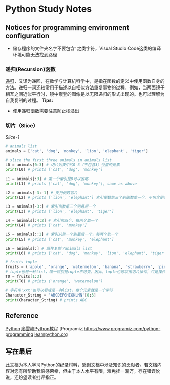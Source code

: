 # Python Study Notes
## Notices for programming environment configuration
- 储存程序的文件夹名字不要包含`'`之类字符，Visual Studio Code这类的编译环境可能无法找到路径

### 递归(Recursion)函数
[递归](https://zh.wikipedia.org/wiki/%E9%80%92%E5%BD%92)，又译为递回，在数学与计算机科学中，是指在函数的定义中使用函数自身的方法。递归一词还较常用于描述以自相似方法重复事物的过程。例如，当两面镜子相互之间近似平行时，镜中嵌套的图像是以无限递归的形式出现的。也可以理解为自我复制的过程。
**Tips:**
- 使用递归函数需要注意防止栈溢出
### 切片（Slice）
*Slice-1*
```py
# animals list
animals = ['cat', 'dog', 'monkey', 'lion', 'elephant', 'tiger']

# slice the first three animals in animals list
L0 = animals[0:3] # 切片列表中的0-3（不包含3）位置的元素
print(L0) # prints ['cat', 'dog', 'monkey']

L1 = animals[:3] # 第一个索引是0可以省略
print(L1) # prints ['cat', 'dog', 'monkey'], same as above

L2 = animals[-3:-1] # 支持倒数切片
print(L2) # prints ['lion', 'elephant'] 索引倒数第三个到倒数第一个，不包含倒数第一个

L3 = animals[-3:] # 索引倒数第三个到最后一个
print(L3) # prints ['lion', 'elephant', 'tiger']

L4 = animals[:4:2] # 索引前四个，每两个取一个
print(L4) # prints ['cat', 'monkey']

L5 = animals[::2] # 索引从第一个到最后一个，每两个取一个
print(L5) # prints ['cat', 'monkey', 'elephant']

L6 = animals[:] # 原样复制了animals list
print(L6) # prints ['cat', 'dog', 'monkey', 'lion', 'elephant', 'tiger']

# fruits tuple
fruits = ('apple', 'orange', 'watermelon', 'banana', 'strawberry', 'pineapple')
# tuple也是一种list，唯一区别是tuple不可变。因此，tuple也可以用切片操作，只是操作的结果仍是tuple
T0 = fruits[1:3]
print(T0) # prints ('orange', 'watermelon')

# 字符串'xxx'也可以看成是一种list，每个元素就是一个字符
Character_String = 'ABCDEFGHIGKLMN'[0:3]
print(Character_String) # prints ABC
```


## Reference
[Python](https://docs.python.org/3.8/library/index.html)
[廖雪峰Python教程](https://www.liaoxuefeng.com/wiki/1016959663602400)
[Programiz]https://www.programiz.com/python-programming
[learnpython.org](https://www.learnpython.org/)

## 写在最后
此文档为本人学习Python的纪录材料，感谢文档中涉及知识的贡献者。若文档内容对您有所帮助我倍感荣幸，但由于本人水平有限，难免挂一漏万，存在错误讹说，还盼望读者批评指正。